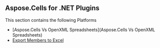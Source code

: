 ## Aspose.Cells for .NET Plugins

This section contains the following Platforms
* [Aspose.Cells Vs OpenXML Spreadsheets](Aspose.Cells Vs OpenXML Spreadsheets)
* [Export Members to Excel](Aspose.UmbracoMemberExportToExcel)